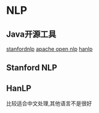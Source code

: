 # NLP



## Java开源工具

[stanfordnlp](https://stanfordnlp.github.io/CoreNLP/)
[apache open nlp](https://opennlp.apache.org/)
[hanlp](https://hanlp.hankcs.com/)

## Stanford NLP



## HanLP

比较适合中文处理,其他语言不是很好

